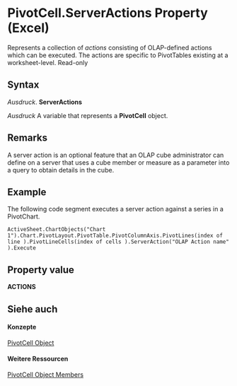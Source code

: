 
# PivotCell.ServerActions Property (Excel)

Represents a collection of  _actions_ consisting of OLAP-defined actions which can be executed. The actions are specific to PivotTables existing at a worksheet-level. Read-only


## Syntax

 _Ausdruck_. **ServerActions**

 _Ausdruck_ A variable that represents a **PivotCell** object.


## Remarks

A server action is an optional feature that an OLAP cube administrator can define on a server that uses a cube member or measure as a parameter into a query to obtain details in the cube.


## Example

The following code segment executes a server action against a series in a PivotChart.


```
ActiveSheet.ChartObjects("Chart 1").Chart.PivotLayout.PivotTable.PivotColumnAxis.PivotLines(index of line ).PivotLineCells(index of cells ).ServerAction("OLAP Action name" ).Execute
```


## Property value

 **ACTIONS**


## Siehe auch


#### Konzepte


[PivotCell Object](76b8a2dc-90ee-7475-d327-d27cb1e92703.md)
#### Weitere Ressourcen


[PivotCell Object Members](http://msdn.microsoft.com/library/e486cd5d-3f31-29d4-b811-24fc0aed6803%28Office.15%29.aspx)